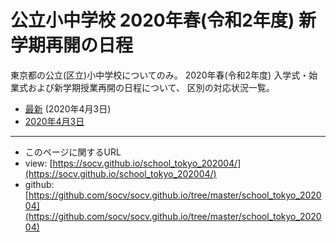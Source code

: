 # 公立小中学校 2020年春(令和2年度) 新学期再開の日程

東京都の公立(区立)小中学校についてのみ。
2020年春(令和2年度) 入学式・始業式および新学期授業再開の日程について、
区別の対応状況一覧。

 * [最新](latest.md) (2020年4月3日)
 * [2020年4月3日](20200403.md)


----
* このページに関するURL
 * view: [https://socv.github.io/school_tokyo_202004/](https://socv.github.io/school_tokyo_202004/)
 * github: [https://github.com/socv/socv.github.io/tree/master/school_tokyo_202004](https://github.com/socv/socv.github.io/tree/master/school_tokyo_202004)
